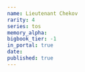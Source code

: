 ```yaml
---
name: Lieutenant Chekov
rarity: 4
series: tos
memory_alpha:
bigbook_tier: -1
in_portal: true
date:
published: true
---
```



